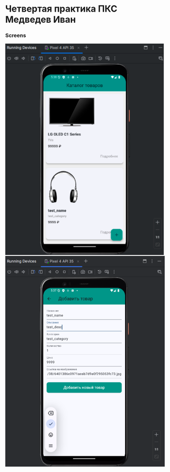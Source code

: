 # Четвертая практика ПКС Медведев Иван


### Screens

<img src = "/-static/ГлавнаяСтраницаФото.png"/>
<img src = "/-static/СтраницаДобавления.png"/>
